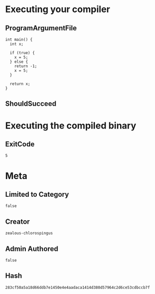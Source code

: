 # Executing your compiler

## ProgramArgumentFile

```
int main() {
  int x;
  
  if (true) {
    x = 5;  
  } else {
    return -1;
    x = 5;
  }
  
  return x;
}
```

## ShouldSucceed

# Executing the compiled binary

## ExitCode

```
5
```

# Meta

## Limited to Category

```
false
```

## Creator

```
zealous-chlorospingus
```

## Admin Authored

```
false
```

## Hash

```
283cf50a5a18d66ddb7e1450e4e4aadaca1414d380d57964c2d6ce53cdbccb7f
```
